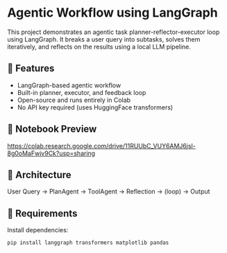 # Agentic Workflow using LangGraph 

This project demonstrates an agentic task planner-reflector-executor loop using LangGraph. It breaks a user query into subtasks, solves them iteratively, and reflects on the results using a local LLM pipeline.

## 🚀 Features
- LangGraph-based agentic workflow
- Built-in planner, executor, and feedback loop
- Open-source and runs entirely in Colab
- No API key required (uses HuggingFace transformers)

## 📔 Notebook Preview
https://colab.research.google.com/drive/11RUUbC_VUY6AMJ6jsl-8g0oMaFwjv9Ck?usp=sharing

## 🧠 Architecture
User Query → PlanAgent → ToolAgent → Reflection → (loop) → Output

## 🔧 Requirements

Install dependencies:
```bash
pip install langgraph transformers matplotlib pandas
```
